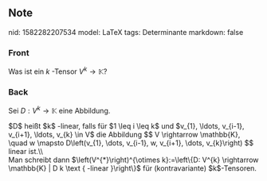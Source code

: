 ## Note
nid: 1582282207534
model: LaTeX
tags: Determinante
markdown: false

### Front
Was ist ein $k$ -Tensor $V^{k} \rightarrow \mathbb{K}$?

### Back
Sei $D: V^{k} \rightarrow \mathbb{K}$ eine Abbildung.
<div>
  $D$ heißt $k$ -linear, falls für $1 \leq i \leq k$ und $v_{1},
  \ldots, v_{i-1}, v_{i+1}, \ldots, v_{k} \in V$ die Abbildung $$ V
  \rightarrow \mathbb{K}, \quad w \mapsto D\left(v_{1}, \dots,
  v_{i-1}, w, v_{i+1}, \dots, v_{k}\right) $$ linear ist.\\
</div>
<div>
  Man schreibt dann $\left(V^{*}\right)^{\otimes k}:=\left\{D:
  V^{k} \rightarrow \mathbb{K} | D k \text { -linear }\right\}$ für
  (kontravariante) $k$-Tensoren.
</div>
